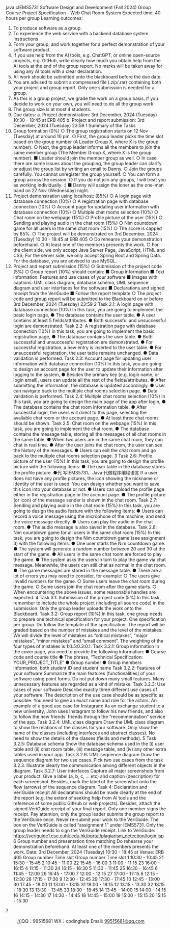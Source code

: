 java cIEMS5731 Software Design and Development (Fall 2024)
Group Course Project Specification - Web Chat Room System
Expected time: 40 hours per group
Learning outcomes:
1. To produce software as a group.
2. To experience the web service with a backend database system.
Instructions
1. Form your group, and work together for a perfect demonstration of your software
product.
2. If you use help from the AI tools, e.g. ChatGPT, or online open-source projects, e.g.
GitHub, write clearly how much you obtain help from the AI tools at the end of the group
report. No marks will be taken away for using any AI tools with a clear declaration.
3. All work should be submitted onto the blackboard before the due date.
4. You are advised to submit a compressed file (.zip/.rar) containing both your project and
group report. Only one submission is needed for a group.
5. As this is a group project, we grade the work on a group basis. If you decide to work on
your own, you will need to do all the group work.
6. The group size is at most 4 students.
7. Due dates:
a. Project demonstration: 3rd December, 2024 (Tuesday) 10:30 - 18:45 at ERB 405
b. Project and report submission: 3rd December, 2024 (Tuesday) 23:59
1
Summary of the Tasks
1. Group formation (0%)
○ The group registration starts on 12 Nov (Tuesday) at around 10 pm.
○ First, the group leader picks the time slot based on the group number (A Leader
Group X, where X is the group number).
○ Next, the group leader informs all the members to join the same member group
(The Member Group X, where X is the group number).
■ Leader should join the member group as well.
○ In case there are some issues about the grouping, the group leader can clarify or
adjust the group list by writing an email to Danny.
○ Join the groups carefully. You cannot unregister the group yourself.
○ You can form a group across the session.
○ If you do not join any groups, I will treat you as working individually. :)
■ Danny will assign the loner as the one-man band on 27 Nov (Wednesday)
night.
2. Project demonstration using localhost: (85%)
○ A login page with database connection (10%)
○ A registration page with database connection (10%)
○ Account page for updating user information with database connection (10%)
○ Multiple chat rooms selection (10%)
○ Chat room on the webpage (15%)
○ Profile picture of the user (15%)
○ Sending and playing audio in the chat room (15%)
○ Nim countdown game for all users in the same chat room (15%)
○ The score is capped by 85%.
○ The project will be demonstrated on 3rd December, 2024 (Tuesday) 10:30 - 18:45
at ERB 405
○ Do rehearse your demonstration beforehand.
○ At least one of the members presents the work.
○ For the client side, we only accept Java Server Page, JavaScript, HTML and CSS;
For the server side, we only accept Spring Boot and Spring Data. For the
database, you are advised to use MySQL.
3. Project and report submission (15%)
○ Submission of the project code (5%)
○ Group report (10%) should contain:
■ Group information
■ Text information: Features and use cases of your software
■ Images with captions: UML class diagram, database schema, UML sequence
diagram and user interfaces for the software
■ Declarations and signed receipt from the VeriGuide
■ Follow the report template
○ The project code and group report will be submitted to the Blackboard on or before
3rd December, 2024 (Tuesday) 23:59
2
Task 2.1: A login page with database connection (10%)
In this task, you are going to implement the basic login page,
● The database contains the user table.
● A user contains at least 5 fields/attributes.
● Both successful and unsuccessful login are demonstrated.
Task 2.2: A registration page with database connection (10%)
In this task, you are going to implement the basic registration page,
● The database contains the user table.
● Both successful and unsuccessful registration are demonstrated.
● For successful registration, a new entry is inserted to the user table.
● For unsuccessful registration, the user table remains unchanged.
● Data validation is performed.
Task 2.3: Account page for updating user information with database connection (10%)
In this task, you are going to design an account page for the user to update their information
after logging to the system,
● Besides the primary key (e.g. login name, or login email), users can update all the
rest of the fields/attributes.
● After submitting the information, the database is updated accordingly.
● User can navigate back to the multiple chat rooms selection page.
● Data validation is performed.
Task 2.4: Multiple chat rooms selection (10%)
In this task, you are going to design the main page of the app after login,
● The database contains the chat room information table.
● After successful login, the users will direct to this page, selecting the available chat
room or the account page.
● At least three chat rooms should be shown.
Task 2.5: Chat room on the webpage (15%)
In this task, you are going to implement the chat room,
● The database contains the message table, storing all the messages of all chat rooms
in the same table.
● When two users are in the same chat room, they can chat in real time.
● After the user joins the chat room, the user can see the history of the messages.
● Users can exit the chat room and go back to the multiple chat rooms selection page.
3
Task 2.6: Profile picture of the user (15%)
In this task, you are going to design the profile picture with the following items:
● The user table in the database stores the profile picture.
●代 写IEMS5731、Java
代做程序编程语言 If a user does not have any profile pictures, the icon showing the nickname or identity
of the user is used. You can design whether you want to save this icon into your
database or not.
● Users can upload the profile page either in the registration page or the account page.
● The profile picture (or icon) of the message sender is shown in the chat room.
Task 2.7: Sending and playing audio in the chat room (15%)
In this task, you are going to design the audio feature with the following items:
● Users can record a voice message using the microphone of the machine, and send
the voice message directly.
● Users can play the audio in the chat room.
● The audio message is also saved in the database.
Task 2.8: Nim countdown game for all users in the same chat room (15%)
In this task, you are going to design the Nim countdown game (see assignment 3) with the
following items:
● One user starts the Nim countdown game.
● The system will generate a random number between 20 and 30 at the start of the
game.
● All users in the same chat room are forced to play the game.
● The system asks the users in turn to play the game via chat message. Meanwhile,
the users can still chat as normal in the chat room.
● The game messages are stored in the message table.
● There are a lot of errors you may need to consider, for example:
○ The users give invalid numbers for the game.
○ Some users leave the chat room during the game.
○ Some users join the chat room after the game starts.
○ When encountering the above issues, some reasonable handles are
expected.
4
Task 3.1: Submission of the project code (5%)
In this task, remember to include the whole project (including all source code) in the
submission. Only the group leader uploads the work onto the Blackboard.
Task 3.2: Group report (10%)
In this task, one group needs to prepare one technical specification for your project. One
specification per group. Do follow the template of the specification.
The report will be graded based on the number of mistakes and the level of the mistakes.
We will divide the level of mistakes as “critical mistakes”, “major mistakes”, “minor
mistakes” and “small comment”. The weighting of the four types of mistakes is
1:0.5:0.3:0.1.
Task 3.2.1: Group information
In the cover page, you need to provide the following information:
● Course code and course title
● The phrase, “Technical Specification: YOUR_PROJECT_TITLE”
● Group number
● Group members information, both student ID and student name
Task 3.2.2: Features of your software
Summarize the main features (functionalities) of your software using point forms. Do not put
down many small features. Many unnecessary features are regarded as a kind of mistake.
Task 3.2.3: Use cases of your software
Describe exactly three different use cases of your software. The description of the use case
should be as specific as possible. You need to give an exact name and role for the actors.
An example of a good use case for Instagram:
As an exchange student to a new university, John uses Instagram to follow his new friends,
and also to follow the new friends’ friends through the “recommendation” service of the app.
Task 3.2.4: UML class diagram
Draw the UML class diagram to show the relations of the classes for your software. Only
show the name of the classes (including interfaces and abstract classes). No need to show
the details of the classes (fields and methods).
5
Task 3.2.5: Database schema
Show the database schema used in the (i) user table and (ii) chat room table, (iii) message
table, and (iv) any other extra tables used in your app.
Task 3.2.6: UML sequence diagram
Draw the sequence diagram for two use cases. Pick two use cases from the task 3.2.3.
Illustrate clearly the communication among different objects in the diagram.
Task 3.2.7: User interfaces
Capture all major screenshots from your product. Give a label (a, b, c, … etc) and caption
(description) for each screenshot. Besides, mark the label of the screenshot onto the flow
(arrows) of the sequence diagram.
Task 4: Declaration and VeriGuide receipt
All declarations should be made clearly at the end of the report (e.g. the extent of seeking
help from AI tools and the reference of some public GitHub or web projects). Besides, attach
the signed VeriGuide receipt of your final report. Only one member signs the receipt.
Pay attention, only the group leader submits the group report to the VeriGuide once. Never
re-submit your work to the VeriGuide. The box on the VeriGuide is called “assignment 1”
under IEMS5731. Only the group leader needs to sign the VeriGuide receipt.
Link to VeriGuide: https://veriguide1.cse.cuhk.edu.hk/portal/plagiarism_detection/login.jsp
6
Group number and presentation time matching
Do rehearse your demonstration beforehand.
At least one of the members presents the work.
Date: 3rd December, 2024 (Tuesday) 10:30 - 18:45 at
Venue: ERB 405
Group number Time slot Group number Time slot
1 10:30 - 10:45 21 15:30 - 15:45
2 10:45 - 11:00 22 15:45 - 16:00
3 11:00 - 11:15 23 16:00 - 16:15
4 11:15 - 11:30 24 16:15 - 16:30
5 11:30 - 11:45 25 16:30 - 16:45
6 11:45 - 12:00 26 16:45 - 17:00
7 12:00 - 12:15 27 17:00 - 17:15
8 12:15 - 12:30 28 17:15 - 17:30
9 12:30 - 12:45 29 17:30 - 17:45
10 12:45 - 13:00 30 17:45 - 18:00
11 13:00 - 13:15 31 18:00 - 18:15
12 13:15 - 13:30 32 18:15 - 18:30
13 13:30 - 13:45 33 18:30 - 18:45
14 13:45 - 14:00
15 14:00 - 14:15
16 14:15 - 14:30
17 14:30 - 14:45
18 14:45 - 15:00
19 15:00 - 15:15
20 15:15 - 15:30

7

         
加QQ：99515681  WX：codinghelp  Email: 99515681@qq.com
